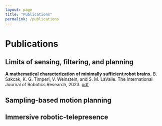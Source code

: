 ```yaml
---
layout: page
title: "Publications"
permalink: /publications
---
```


# Publications 

## Limits of sensing, filtering, and planning 

**A mathematical characterization of minimally sufficient robot brains.** B. Sakcak, K. G. Timperi, V. Weinstein, and S. M. LaValle. The International Journal of Robotics Research, 2023. [pdf](pdfs/SakTimWeiLav23.pdf)

## Sampling-based motion planning

## Immersive robotic-telepresence 